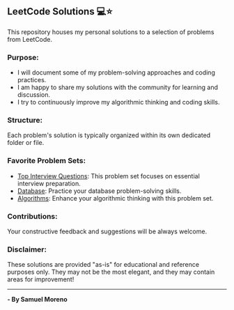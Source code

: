 ## LeetCode Solutions 💻⭐


This repository houses my personal solutions to a selection of problems from LeetCode.

### Purpose:

  - I will document some of my problem-solving approaches and coding practices.
  - I am happy to share my solutions with the community for learning and discussion.
  - I try to continuously improve my algorithmic thinking and coding skills.

### Structure:

Each problem's solution is typically organized within its own dedicated folder or file.

### Favorite Problem Sets:

* [Top Interview Questions](https://leetcode.com/problemset/top-interview-questions/): This problem set focuses on essential interview preparation.
* [Database](https://leetcode.com/problemset/database/): Practice your database problem-solving skills.
* [Algorithms](https://leetcode.com/problemset/algorithms/): Enhance your algorithmic thinking with this problem set.

### Contributions:

Your constructive feedback and suggestions will be always welcome.

### Disclaimer:

These solutions are provided "as-is" for educational and reference purposes only.
They may not be the most elegant, and they may contain areas for improvement!

---
<b> - By Samuel Moreno </b>
